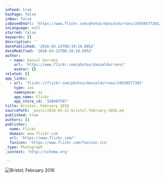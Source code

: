 ```yaml
---
inFeed: true
hasPage: false
inNav: false
isBasedOnUrl: 'https://www.flickr.com/photos/danieldurrans/24550577383/in/dateposted/'
inLanguage: null
starred: false
keywords: []
description: ''
datePublished: '2016-03-22T08:19:28.885Z'
dateModified: '2016-03-22T08:19:19.895Z'
author:
  - name: Daniel Durrans
    url: 'https://www.flickr.com/photos/danieldurrans/'
    avatar: {}
related: []
app_links:
  - url: 'flickr://flickr.com/photos/danieldurrans/24550577383'
    type: ios
    namespace: ai
    app_name: Flickr
    app_store_id: '328407587'
title: Bristol; February 2016
sourcePath: _posts/2016-03-22-bristol-february-2016.md
published: true
authors: []
publisher:
  name: Flickr
  domain: www.flickr.com
  url: 'https://www.flickr.com/'
  favicon: 'https://www.flickr.com/favicon.ico'
_type: Photograph
_context: 'http://schema.org'

---
```

![Bristol; February 2016](https://farm2.staticflickr.com/1467/24550577383_9377b67e72_b.jpg)